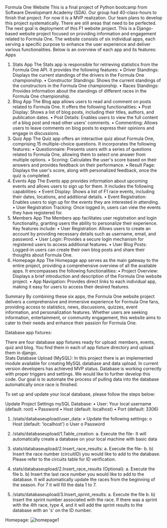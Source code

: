 Formula One Website
This is a final project of Python bootcamp from Software Developmant Academy (SDA). Our group had 40-class-hours to finish that project. For now it is a MVP realization. Our team plans to develop this project systematically. There are still areas that need to be perfected. The next goal is deployment of  this F1 website project. 
This is a Django-based website project focused on providing information and engagement related to Formula One. The website consists of six individual apps, each serving a specific purpose to enhance the user experience and deliver various functionalities. Below is an overview of each app and its features:
Apps
1. Stats App
The Stats app is responsible for retrieving statistics from the Formula One API. It provides the following features:
•	Driver Standings: Displays the current standings of the drivers in the Formula One championship.
•	Constructor Standings: Shows the current standings of the constructors in the Formula One championship.
•	Races Standings: Provides information about the standings of different races in the Formula One championship.
2. Blog App
The Blog app allows users to read and comment on posts related to Formula One. It offers the following functionalities:
•	Post Display: Shows a list of blog posts, including their titles, authors, and publication dates.
•	Post Details: Enables users to view the full content of a blog post and read other users' comments.
•	Commenting: Allows users to leave comments on blog posts to express their opinions and engage in discussions.
3. Quiz App
The Quiz app offers an interactive quiz about Formula One, comprising 15 multiple-choice questions. It incorporates the following features:
•	Questionnaire: Presents users with a series of questions related to Formula One, allowing them to select one answer from multiple options.
•	Scoring: Calculates the user's score based on their answers and provides feedback on their performance.
•	Result Page: Displays the user's score, along with personalized feedback, once the quiz is completed.
4. Events App
The Events app provides information about upcoming events and allows users to sign up for them. It includes the following capabilities:
•	Event Display: Shows a list of F1 race events, including their dates, locations, and additional details.
•	Event Registration: Enables users to sign up for the events they are interested in attending.
•	User Registration Tracking: Once logged in, users can view the events they have registered for.
5. Members App
The Members app facilitates user registration and login functionality, granting users the ability to personalize their experience. Key features include:
•	User Registration: Allows users to create an account by providing necessary details such as username, email, and password.
•	User Login: Provides a secure login mechanism for registered users to access additional features.
•	User Blog Posts: Logged-in users can create their own blog posts and share their thoughts about Formula One.
6. Homepage App
The Homepage app serves as the main gateway to the entire project, providing a comprehensive overview of all the available apps. It encompasses the following functionalities:
•	Project Overview: Displays a brief introduction and description of the Formula One website project.
•	App Navigation: Provides direct links to each individual app, making it easy for users to access their desired features.

Summary
By combining these six apps, the Formula One website project delivers a comprehensive and immersive experience for Formula One fans, providing access to statistics, news, discussions, quizzes, event information, and personalization features. Whether users are seeking information, entertainment, or community engagement, this website aims to cater to their needs and enhance their passion for Formula One. 




Database app fixtures:

There are four database app fixtures ready for upload: members, events, quiz and blog. You find them in each of app fixture directory and upload them in django.  
Stats Database Upload (MySQL):
In this project there is an implemented module available for creating MySQL database and data upload. In current version developers has achieved MVP status. Database is working correctly with proper triggers and settings. We would like to further develop this code. Our goal is to automate the process of pulling data into the database automatically once race is finished.

To set up and update your local database, please follow the steps below:

Update Project Settings mySQL Database:
•	User: Your local username (default: root)
•	Password
•	Host (default: localhost)
•	Port (default: 3306)

1.	/stats/databaseupload/user_data:
•	Update the following settings:
o	Host (default: 'localhost')
o	User
o	Password
2.	/stats/databaseupload/1.Table_creation:
a.	Execute the file- It will automatically create a database on your local machine with basic data
3.	stats/databaseupload/2.Insert_race_results:
a.	Execute the file-
b.	b) Insert the race number (circuitID) you would like to add to the database. Please refer to the circuits table for ID verification.
 
3.	stats/databaseupload/2.Insert_race_results (Optional):
a.	Execute the file
b.	b) Insert the last race number you would like to add to the database. It will automatically update the races from the beginning of the season. For 7 it will fill the data 1 to 7.

4.	/stats/databaseupload/3.Insert_sprint_results:
a.	Execute the file
b.	b) Insert the sprint number associated with the race. If there was a sprint with the 4th race, type 4, and it will add the sprint results to the database with an 's' on the ID number.

 Homepage:
 ![homepage1](https://github.com/annnevvv/F1_end_project/assets/118659024/0ab715b5-dc8d-4ca7-978b-6eaeef91049c)
